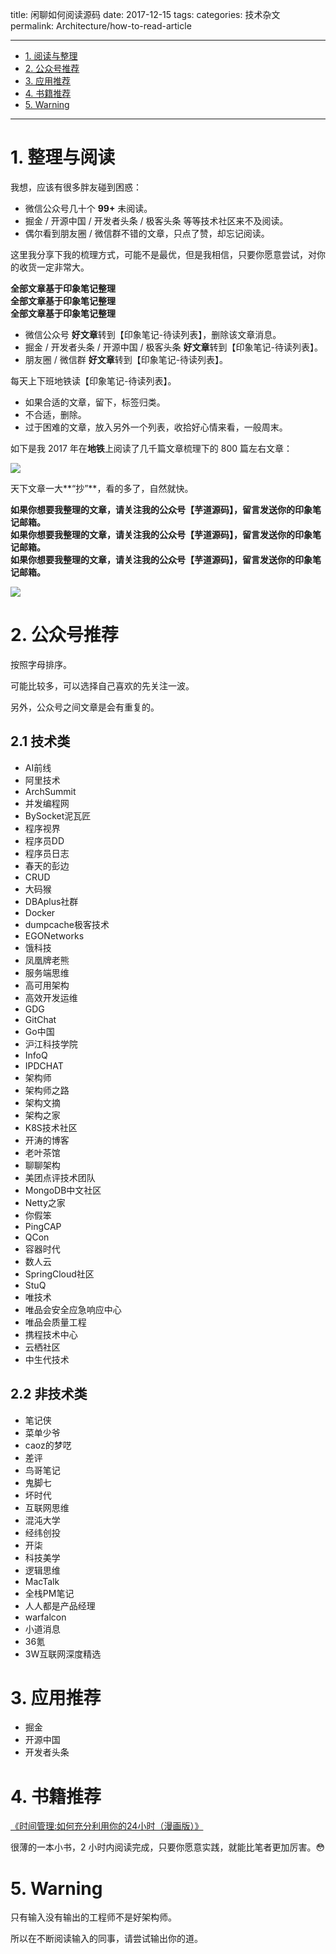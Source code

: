 title: 闲聊如何阅读源码
date: 2017-12-15
tags:
categories: 技术杂文
permalink: Architecture/how-to-read-article

-------

- [1. 阅读与整理](#)
- [2. 公众号推荐](#)
- [3. 应用推荐](#)
- [4. 书籍推荐](#)
- [5. Warning](#)

-------

# 1. 整理与阅读

我想，应该有很多胖友碰到困惑：

* 微信公众号几十个 **99+** 未阅读。
* 掘金 / 开源中国 / 开发者头条 / 极客头条 等等技术社区来不及阅读。
* 偶尔看到朋友圈 / 微信群不错的文章，只点了赞，却忘记阅读。

这里我分享下我的梳理方式，可能不是最优，但是我相信，只要你愿意尝试，对你的收货一定非常大。

**全部文章基于印象笔记整理**  
**全部文章基于印象笔记整理**  
**全部文章基于印象笔记整理**  

* 微信公众号 **好文章**转到【印象笔记-待读列表】，删除该文章消息。
* 掘金 / 开发者头条 / 开源中国 / 极客头条 **好文章**转到【印象笔记-待读列表】。
* 朋友圈 / 微信群 **好文章**转到【印象笔记-待读列表】。


每天上下班地铁读【印象笔记-待读列表】。

* 如果合适的文章，留下，标签归类。  
* 不合适，删除。
* 过于困难的文章，放入另外一个列表，收拾好心情来看，一般周末。

如下是我 2017 年在**地铁**上阅读了几千篇文章梳理下的 800 篇左右文章：

![](https://user-gold-cdn.xitu.io/2017/7/13/9187cd431f3917d2afc5975e00fb4ee6?imageView2/2/w/1280/h/960/q/85/interlace/1)

天下文章一大**“抄”**，看的多了，自然就快。

**如果你想要我整理的文章，请关注我的公众号【芋道源码】，留言发送你的印象笔记邮箱。**  
**如果你想要我整理的文章，请关注我的公众号【芋道源码】，留言发送你的印象笔记邮箱。**  
**如果你想要我整理的文章，请关注我的公众号【芋道源码】，留言发送你的印象笔记邮箱。**  

![](http://www.iocoder.cn/images/common/wechat_mp_2017_07_31.jpg)

# 2. 公众号推荐

按照字母排序。

可能比较多，可以选择自己喜欢的先关注一波。

另外，公众号之间文章是会有重复的。

## 2.1 技术类

* AI前线
* 阿里技术
* ArchSummit
* 并发编程网
* BySocket泥瓦匠
* 程序视界
* 程序员DD
* 程序员日志
* 春天的彭边
* CRUD
* 大码猴
* DBAplus社群
* Docker
* dumpcache极客技术
* EGONetworks
* 饿科技
* 凤凰牌老熊
* 服务端思维
* 高可用架构
* 高效开发运维
* GDG
* GitChat
* Go中国
* 沪江科技学院
* InfoQ
* IPDCHAT
* 架构师
* 架构师之路
* 架构文摘
* 架构之家
* K8S技术社区
* 开涛的博客
* 老叶茶馆
* 聊聊架构
* 美团点评技术团队
* MongoDB中文社区
* Netty之家
* 你假笨
* PingCAP
* QCon
* 容器时代
* 数人云
* SpringCloud社区
* StuQ
* 唯技术
* 唯品会安全应急响应中心
* 唯品会质量工程
* 携程技术中心
* 云栖社区
* 中生代技术

## 2.2 非技术类

* 笔记侠
* 菜单少爷
* caoz的梦呓
* 差评
* 鸟哥笔记
* 鬼脚七
* 坏时代
* 互联网思维
* 混沌大学
* 经纬创投
* 开柒
* 科技美学
* 逻辑思维
* MacTalk
* 全栈PM笔记
* 人人都是产品经理
* warfalcon
* 小道消息
* 36氪
* 3W互联网深度精选

# 3. 应用推荐

* 掘金
* 开源中国
* 开发者头条

# 4. 书籍推荐

[《时间管理:如何充分利用你的24小时（漫画版）》](https://item.jd.com/10877320.html)

很薄的一本小书，2 小时内阅读完成，只要你愿意实践，就能比笔者更加厉害。😳

# 5. Warning

只有输入没有输出的工程师不是好架构师。

所以在不断阅读输入的同事，请尝试输出你的道。


